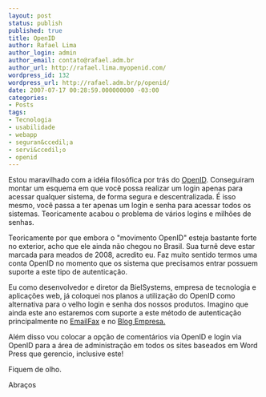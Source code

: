 ```yaml
---
layout: post
status: publish
published: true
title: OpenID
author: Rafael Lima
author_login: admin
author_email: contato@rafael.adm.br
author_url: http://rafael.lima.myopenid.com/
wordpress_id: 132
wordpress_url: http://rafael.adm.br/p/openid/
date: 2007-07-17 00:28:59.000000000 -03:00
categories:
- Posts
tags:
- Tecnologia
- usabilidade
- webapp
- seguran&ccedil;a
- servi&ccedil;o
- openid
---
```

Estou maravilhado com a id&eacute;ia filos&oacute;fica por tr&aacute;s do <a href="http://openid.net">OpenID</a>.
Conseguiram montar um esquema em que voc&ecirc; possa realizar um login apenas para acessar qualquer sistema, de forma segura e descentralizada. &Eacute; isso mesmo, voc&ecirc; passa a ter apenas um login e senha para acessar todos os sistemas. Teoricamente acabou o problema de v&aacute;rios logins e milh&otilde;es de senhas.

Teoricamente por que embora o "movimento OpenID" esteja bastante forte no exterior, acho que ele ainda n&atilde;o chegou no Brasil. Sua turn&ecirc; deve estar marcada para meados de 2008, acredito eu.
Faz muito sentido termos uma conta OpenID no momento que os sistema que precisamos entrar possuem suporte a este tipo de autentica&ccedil;&atilde;o.

Eu como desenvolvedor e diretor da BielSystems, empresa de tecnologia e aplica&ccedil;&otilde;es web, j&aacute; coloquei nos planos a utiliza&ccedil;&atilde;o do OpenID como alternativa para o velho login e senha dos nossos produtos. Imagino que ainda este ano estaremos com suporte a este m&eacute;todo de autentica&ccedil;&atilde;o principalmente no <a href="http://emailfax.com.br">EmailFax</a> e no <a href="http://blogempresa.com.br">Blog Empresa.</a>

Al&eacute;m disso vou colocar a op&ccedil;&atilde;o de coment&aacute;rios via OpenID e login via OpenID para a &aacute;rea de administra&ccedil;&atilde;o em todos os sites baseados em Word Press que gerencio, inclusive este!

Fiquem de olho.

Abra&ccedil;os
